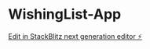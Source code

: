 # WishingList-App

[Edit in StackBlitz next generation editor ⚡️](https://stackblitz.com/~/github.com/Luffarn/WishingList-App)